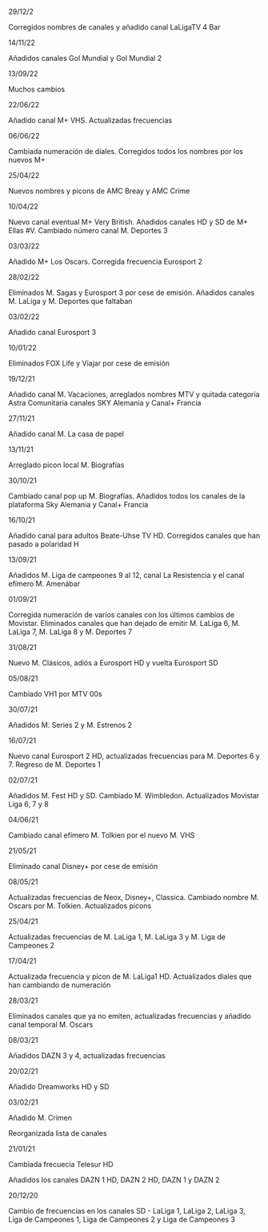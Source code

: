 29/12/2

Corregidos nombres de canales y añadido canal LaLigaTV 4 Bar

14/11/22

Añadidos canales Gol Mundial y Gol Mundial 2

13/09/22

Muchos cambios

22/06/22

Añadido canal M+ VHS. Actualizadas frecuencias

06/06/22

Cambiada numeración de diales. Corregidos todos los nombres por los nuevos M+

25/04/22

Nuevos nombres y picons de AMC Breay y AMC Crime

10/04/22

Nuevo canal eventual M+ Very British. Añadidos canales HD y SD de M+ Ellas #V. Cambiado número canal M. Deportes 3

03/03/22

Añadido M+ Los Oscars. Corregida frecuencia Eurosport 2

28/02/22

Eliminados M. Sagas y Eurosport 3 por cese de emisión. Añadidos canales M. LaLiga y M. Deportes que faltaban

03/02/22

Añadido canal Eurosport 3

10/01/22

Eliminados FOX Life y Viajar por cese de emisión

19/12/21

Añadido canal M. Vacaciones, arreglados nombres MTV y quitada categoria Astra Comunitaria canales SKY Alemania y Canal+ Francia

27/11/21

Añadido canal M. La casa de papel

13/11/21

Arreglado picon local M. Biografías

30/10/21

Cambiado canal pop up M. Biografías. Añadidos todos los canales de la plataforma Sky Alemania y Canal+ Francia

16/10/21

Añadido canal para adultos Beate-Uhse TV HD. Corregidos canales que han pasado a polaridad H

13/09/21

Añadidos M. Liga de campeones 9 al 12, canal La Resistencia y el canal efímero M. Amenábar

01/09/21

Corregida numeración de varios canales con los últimos cambios de Movistar. Eliminados canales que han dejado de emitir M. LaLiga 6, M. LaLiga 7, M. LaLiga 8 y M. Deportes 7

31/08/21

Nuevo M. Clásicos, adiós a Eurosport HD y vuelta Eurosport SD

05/08/21

Cambiado VH1 por MTV 00s

30/07/21

Añadidos M. Series 2 y M. Estrenos 2

16/07/21

Nuevo canal Eurosport 2 HD, actualizadas frecuencias para M. Deportes 6 y 7. Regreso de M. Deportes 1

02/07/21

Añadidos M. Fest HD y SD. Cambiado M. Wimbledon. Actualizados Movistar Liga 6, 7 y 8

04/06/21

Cambiado canal efímero M. Tolkien por el nuevo M. VHS

21/05/21

Eliminado canal Disney+ por cese de emisión

08/05/21

Actualizadas frecuencias de Neox, Disney+, Classica. Cambiado nombre M. Oscars por M. Tolkien. Actualizados picons

25/04/21

Actualizadas frecuencias de M. LaLiga 1, M. LaLiga 3 y M. Liga de Campeones 2

17/04/21

Actualizada frecuencia y picon de M. LaLiga1 HD. Actualizados diales que han cambiando de numeración

28/03/21

Eliminados canales que ya no emiten, actualizadas frecuencias y añadido canal temporal M. Oscars

08/03/21

Añadidos DAZN 3 y 4, actualizadas frecuencias

20/02/21

Añadido Dreamworks HD y SD

03/02/21

Añadido M. Crimen

Reorganizada lista de canales

21/01/21

Cambiada frecuecia Telesur HD

Añadidos los canales DAZN 1 HD, DAZN 2 HD, DAZN 1 y DAZN 2

20/12/20

Cambio de frecuencias en los canales SD - LaLiga 1, LaLiga 2, LaLiga 3, Liga de Campeones 1, Liga de Campeones 2 y Liga de Campeones 3

